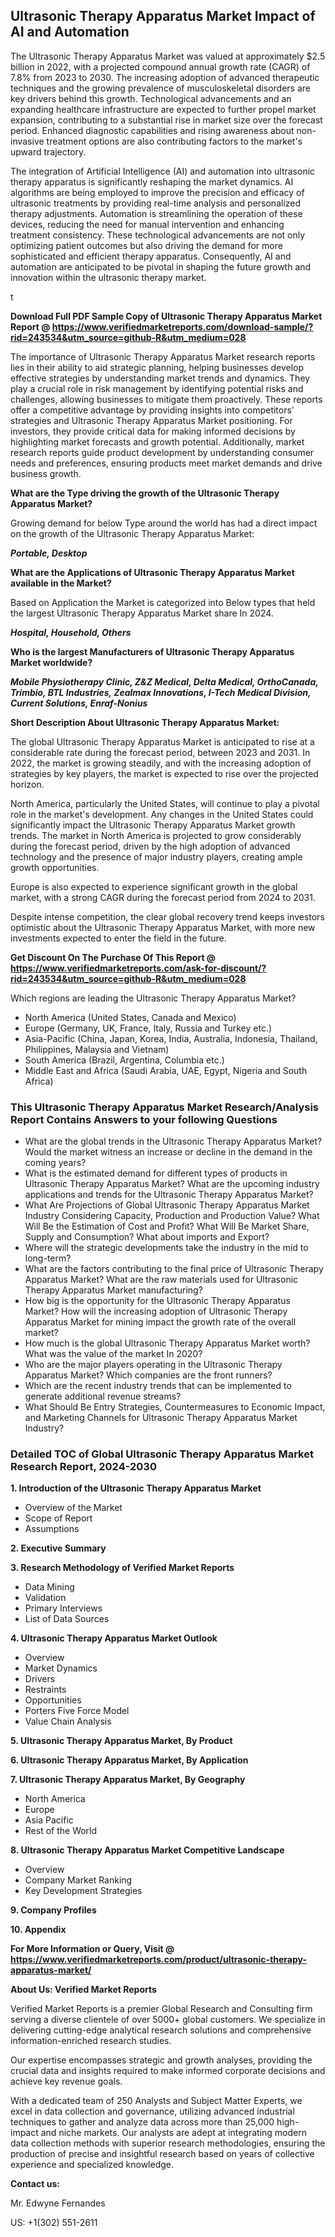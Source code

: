 <h2>Ultrasonic Therapy Apparatus Market Impact of AI and Automation</h2><p>The Ultrasonic Therapy Apparatus Market was valued at approximately $2.5 billion in 2022, with a projected compound annual growth rate (CAGR) of 7.8% from 2023 to 2030. The increasing adoption of advanced therapeutic techniques and the growing prevalence of musculoskeletal disorders are key drivers behind this growth. Technological advancements and an expanding healthcare infrastructure are expected to further propel market expansion, contributing to a substantial rise in market size over the forecast period. Enhanced diagnostic capabilities and rising awareness about non-invasive treatment options are also contributing factors to the market's upward trajectory.</p><p>The integration of Artificial Intelligence (AI) and automation into ultrasonic therapy apparatus is significantly reshaping the market dynamics. AI algorithms are being employed to improve the precision and efficacy of ultrasonic treatments by providing real-time analysis and personalized therapy adjustments. Automation is streamlining the operation of these devices, reducing the need for manual intervention and enhancing treatment consistency. These technological advancements are not only optimizing patient outcomes but also driving the demand for more sophisticated and efficient therapy apparatus. Consequently, AI and automation are anticipated to be pivotal in shaping the future growth and innovation within the ultrasonic therapy market.</p>t</p><p id="" class=""><strong>Download Full PDF Sample Copy of Ultrasonic Therapy Apparatus Market Report @ <a href="https://www.verifiedmarketreports.com/download-sample/?rid=243534&utm_source=github-R&utm_medium=028" target="_blank">https://www.verifiedmarketreports.com/download-sample/?rid=243534&utm_source=github-R&utm_medium=028</a></strong></p><p>The importance of&nbsp;Ultrasonic Therapy Apparatus Market research reports lies in their ability to aid strategic planning, helping businesses develop effective strategies by understanding market trends and dynamics. They play a crucial role in risk management by identifying potential risks and challenges, allowing businesses to mitigate them proactively. These reports offer a competitive advantage by providing insights into competitors' strategies and Ultrasonic Therapy Apparatus Market positioning. For investors, they provide critical data for making informed decisions by highlighting market forecasts and growth potential. Additionally, market research reports guide product development by understanding consumer needs and preferences, ensuring products meet market demands and drive business growth.</p><p><strong>What are the&nbsp;Type driving the growth of the Ultrasonic Therapy Apparatus Market?</strong></p><p id="" class="">Growing demand for below Type around the world has had a direct impact on the growth of the Ultrasonic Therapy Apparatus Market:</p><em><strong>Portable, Desktop</strong></em></p><strong>What are the&nbsp;Applications&nbsp;of Ultrasonic Therapy Apparatus Market available in the Market?</strong></p><p id="" class="">Based on Application the Market is categorized into Below types that held the largest Ultrasonic Therapy Apparatus Market share In 2024.</p><em><strong>Hospital, Household, Others</strong></em></p><strong>Who is the largest Manufacturers of Ultrasonic Therapy Apparatus Market worldwide?</strong></p><p><em><strong>Mobile Physiotherapy Clinic, Z&Z Medical, Delta Medical, OrthoCanada, Trimbio, BTL Industries, Zealmax Innovations, I-Tech Medical Division, Current Solutions, Enraf-Nonius</strong></em></p><p id="" class=""><strong>Short Description About Ultrasonic Therapy Apparatus Market:</strong></p><p>The global Ultrasonic Therapy Apparatus Market is anticipated to rise at a considerable rate during the forecast period, between 2023 and 2031. In 2022, the market is growing steadily, and with the increasing adoption of strategies by key players, the market is expected to rise over the projected horizon.</p><p>North America, particularly the United States, will continue to play a pivotal role in the market's development. Any changes in the United States could significantly impact the Ultrasonic Therapy Apparatus Market growth trends. The market in North America is projected to grow considerably during the forecast period, driven by the high adoption of advanced technology and the presence of major industry players, creating ample growth opportunities.</p><p>Europe is also expected to experience significant growth in the global market, with a strong CAGR during the forecast period from 2024 to 2031.</p><p>Despite intense competition, the clear global recovery trend keeps investors optimistic about the Ultrasonic Therapy Apparatus Market, with more new investments expected to enter the field in the future.</p><p id="" class=""><strong>Get Discount On The Purchase Of This Report @ <a href="https://www.verifiedmarketreports.com/ask-for-discount/?rid=243534&utm_source=github-R&utm_medium=028" target="_blank">https://www.verifiedmarketreports.com/ask-for-discount/?rid=243534&utm_source=github-R&utm_medium=028</a></strong></p>Which regions are leading the Ultrasonic Therapy Apparatus Market?</p><ul><li>North America (United States, Canada and Mexico)</li><li>Europe (Germany, UK, France, Italy, Russia and Turkey etc.)</li><li>Asia-Pacific (China, Japan, Korea, India, Australia, Indonesia, Thailand, Philippines, Malaysia and Vietnam)</li><li>South America (Brazil, Argentina, Columbia etc.)</li><li>Middle East and Africa (Saudi Arabia, UAE, Egypt, Nigeria and South Africa)</li></ul><h3 id="" class="">This Ultrasonic Therapy Apparatus Market Research/Analysis Report Contains Answers to your following Questions</h3><ul><li>What are the global trends in the Ultrasonic Therapy Apparatus Market? Would the market witness an increase or decline in the demand in the coming years?</li><li>What is the estimated demand for different types of products in Ultrasonic Therapy Apparatus Market? What are the upcoming industry applications and trends for the Ultrasonic Therapy Apparatus Market?</li><li>What Are Projections of Global Ultrasonic Therapy Apparatus Market Industry Considering Capacity, Production and Production Value? What Will Be the Estimation of Cost and Profit? What Will Be Market Share, Supply and Consumption? What about imports and Export?</li><li>Where will the strategic developments take the industry in the mid to long-term?</li><li>What are the factors contributing to the final price of Ultrasonic Therapy Apparatus Market? What are the raw materials used for Ultrasonic Therapy Apparatus Market manufacturing?</li><li>How big is the opportunity for the Ultrasonic Therapy Apparatus Market? How will the increasing adoption of Ultrasonic Therapy Apparatus Market for mining impact the growth rate of the overall market?</li><li>How much is the global Ultrasonic Therapy Apparatus Market worth? What was the value of the market In 2020?</li><li>Who are the major players operating in the Ultrasonic Therapy Apparatus Market? Which companies are the front runners?</li><li>Which are the recent industry trends that can be implemented to generate additional revenue streams?</li><li>What Should Be Entry Strategies, Countermeasures to Economic Impact, and Marketing Channels for Ultrasonic Therapy Apparatus Market Industry?</li></ul><h3 id="" class="">Detailed TOC of Global Ultrasonic Therapy Apparatus Market Research Report, 2024-2030</h3><p id="" class=""><strong>1. Introduction of the Ultrasonic Therapy Apparatus Market</strong></p><ul><li>Overview of the Market</li><li>Scope of Report</li><li>Assumptions</li></ul><p id="" class=""><strong>2. Executive Summary</strong></p><p id="" class=""><strong>3. Research Methodology of Verified Market Reports</strong></p><ul><li>Data Mining</li><li>Validation</li><li>Primary Interviews</li><li>List of Data Sources</li></ul><p id="" class=""><strong>4. Ultrasonic Therapy Apparatus Market Outlook</strong></p><ul><li>Overview</li><li>Market Dynamics</li><li>Drivers</li><li>Restraints</li><li>Opportunities</li><li>Porters Five Force Model</li><li>Value Chain Analysis</li></ul><p id="" class=""><strong>5. Ultrasonic Therapy Apparatus Market, By Product</strong></p><p id="" class=""><strong>6. Ultrasonic Therapy Apparatus Market, By Application</strong></p><p id="" class=""><strong>7. Ultrasonic Therapy Apparatus Market, By Geography</strong></p><ul><li>North America</li><li>Europe</li><li>Asia Pacific</li><li>Rest of the World</li></ul><p id="" class=""><strong>8. Ultrasonic Therapy Apparatus Market Competitive Landscape</strong></p><ul><li>Overview</li><li>Company Market Ranking</li><li>Key Development Strategies</li></ul><p id="" class=""><strong>9. Company Profiles</strong></p><p id="" class=""><strong>10. Appendix</strong></p><p id="" class=""><strong>For More Information or Query, Visit @ <a href="https://www.verifiedmarketreports.com/product/ultrasonic-therapy-apparatus-market/" target="_blank">https://www.verifiedmarketreports.com/product/ultrasonic-therapy-apparatus-market/</a></strong></p><p id="" class=""><strong>About Us: Verified Market Reports</strong></p><p id="" class="">Verified Market Reports is a premier Global Research and Consulting firm serving a diverse clientele of over 5000+ global customers. We specialize in delivering cutting-edge analytical research solutions and comprehensive information-enriched research studies.</p><p id="" class="">Our expertise encompasses strategic and growth analyses, providing the crucial data and insights required to make informed corporate decisions and achieve key revenue goals.</p><p id="" class="">With a dedicated team of 250 Analysts and Subject Matter Experts, we excel in data collection and governance, utilizing advanced industrial techniques to gather and analyze data across more than 25,000 high-impact and niche markets. Our analysts are adept at integrating modern data collection methods with superior research methodologies, ensuring the production of precise and insightful research based on years of collective experience and specialized knowledge.</p><p id="" class=""><strong>Contact us:</strong></p><p id="" class="">Mr. Edwyne Fernandes</p><p id="" class="">US: +1(302) 551-2611</p>